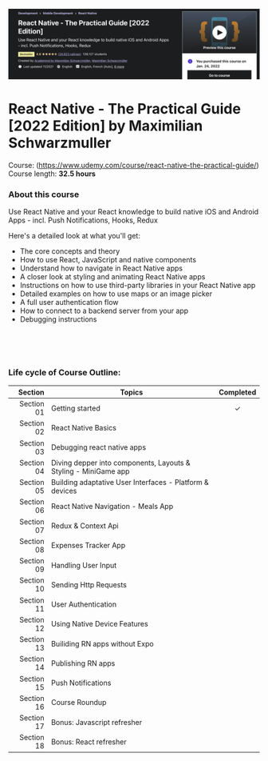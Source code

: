 ![Pratical React Native](README_courseTitle.png)

# React Native - The Practical Guide [2022 Edition] by Maximilian Schwarzmuller<br>
Course: (https://www.udemy.com/course/react-native-the-practical-guide/) <br>
Course length: <b>32.5 hours</b>

### About this course
Use React Native and your React knowledge to build native iOS and Android Apps - incl. Push Notifications, Hooks, Redux <br>

Here's a detailed look at what you'll get:
- The core concepts and theory
- How to use React, JavaScript and native components
- Understand how to navigate in React Native apps
- A closer look at styling and animating React Native apps
- Instructions on how to use third-party libraries in your React Native app
- Detailed examples on how to use maps or an image picker
- A full user authentication flow
- How to connect to a backend server from your app
- Debugging instructions

<br><br><br>

### Life cycle of Course Outline:
| Section | Topics | Completed |
| ---: | --- | :---: |
| Section 01 | Getting started | &check; |
| Section 02 | React Native Basics |  | <br>
| Section 03 | Debugging react native apps |  | <br>
| Section 04 | Diving depper into components, Layouts & Styling - MiniGame app |  | <br>
| Section 05 | Building adaptative User Interfaces - Platform & devices |  | <br>
| Section 06 | React Native Navigation - Meals App |  | <br>
| Section 07 | Redux & Context Api |  | <br>
| Section 08 | Expenses Tracker App |  | <br>
| Section 09 | Handling User Input |  |<br>
| Section 10 | Sending Http Requests |  |<br>
| Section 11 | User Authentication |  |<br>
| Section 12 | Using Native Device Features |  |<br>
| Section 13 | Builiding RN apps without Expo |  | <br>
| Section 14 | Publishing RN apps |  | <br>
| Section 15 | Push Notifications |  | <br>
| Section 16 | Course Roundup |  | <br>
| Section 17 | Bonus: Javascript refresher |  | <br>
| Section 18 | Bonus: React refresher |  | <br>
